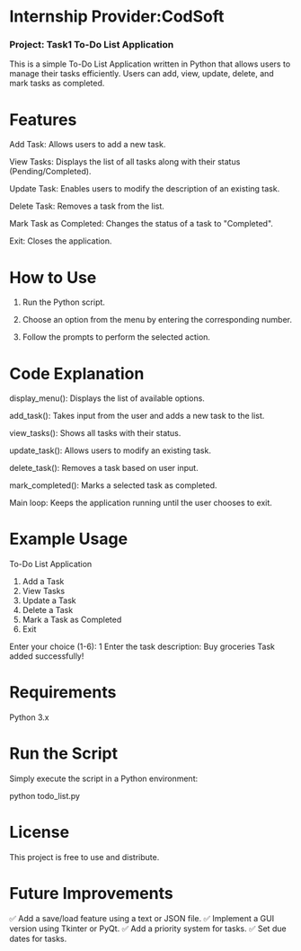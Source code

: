 # Internship Provider:CodSoft 
### Project: Task1 To-Do List Application

This is a simple To-Do List Application written in Python that allows users to manage their tasks efficiently. Users can add, view, update, delete, and mark tasks as completed.

# Features

Add Task: Allows users to add a new task.

View Tasks: Displays the list of all tasks along with their status (Pending/Completed).

Update Task: Enables users to modify the description of an existing task.

Delete Task: Removes a task from the list.

Mark Task as Completed: Changes the status of a task to "Completed".

Exit: Closes the application.


# How to Use

1. Run the Python script.


2. Choose an option from the menu by entering the corresponding number.


3. Follow the prompts to perform the selected action.



# Code Explanation

display_menu(): Displays the list of available options.

add_task(): Takes input from the user and adds a new task to the list.

view_tasks(): Shows all tasks with their status.

update_task(): Allows users to modify an existing task.

delete_task(): Removes a task based on user input.

mark_completed(): Marks a selected task as completed.

Main loop: Keeps the application running until the user chooses to exit.


# Example Usage

To-Do List Application
1. Add a Task
2. View Tasks
3. Update a Task
4. Delete a Task
5. Mark a Task as Completed
6. Exit

Enter your choice (1-6): 1
Enter the task description: Buy groceries
Task added successfully!

# Requirements

Python 3.x


# Run the Script

Simply execute the script in a Python environment:

python todo_list.py

# License

This project is free to use and distribute.

# Future Improvements

✅ Add a save/load feature using a text or JSON file.
✅ Implement a GUI version using Tkinter or PyQt.
✅ Add a priority system for tasks.
✅ Set due dates for tasks.


